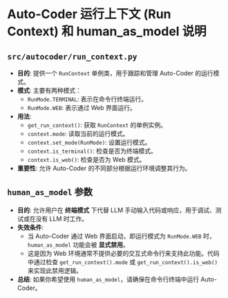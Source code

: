 # Auto-Coder 运行上下文 (Run Context) 和 human_as_model 说明

## `src/autocoder/run_context.py`

- **目的**: 提供一个 `RunContext` 单例类，用于跟踪和管理 Auto-Coder 的运行模式。
- **模式**: 主要有两种模式：
    - `RunMode.TERMINAL`: 表示在命令行终端运行。
    - `RunMode.WEB`: 表示通过 Web 界面运行。
- **用法**:
    - `get_run_context()`: 获取 `RunContext` 的单例实例。
    - `context.mode`: 读取当前的运行模式。
    - `context.set_mode(RunMode)`: 设置运行模式。
    - `context.is_terminal()`: 检查是否为终端模式。
    - `context.is_web()`: 检查是否为 Web 模式。
- **重要性**: 允许 Auto-Coder 的不同部分根据运行环境调整其行为。

## `human_as_model` 参数

- **目的**: 允许用户在 **终端模式** 下代替 LLM 手动输入代码或响应，用于调试、测试或在没有 LLM 时工作。
- **失效条件**:
    - 当 Auto-Coder 通过 Web 界面启动，即运行模式为 `RunMode.WEB` 时，`human_as_model` 功能会被 **显式禁用**。
    - 这是因为 Web 环境通常不提供必要的交互式命令行来支持此功能。代码中通过检查 `get_run_context().mode` 或 `get_run_context().is_web()` 来实现此禁用逻辑。
- **总结**: 如果你希望使用 `human_as_model`，请确保在命令行终端中运行 Auto-Coder。